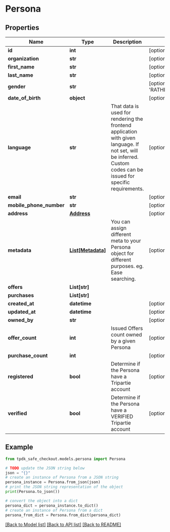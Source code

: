 # Persona



## Properties

Name | Type | Description | Notes
------------ | ------------- | ------------- | -------------
**id** | **int** |  | [optional] [readonly] 
**organization** | **str** |  | [optional] 
**first_name** | **str** |  | [optional] 
**last_name** | **str** |  | [optional] 
**gender** | **str** |  | [optional] [default to 'RATHER_NOT_SAY']
**date_of_birth** | **object** |  | [optional] 
**language** | **str** | That data is used for rendering the frontend application with given language. If not set, will be inferred. Custom codes can be issued for specific requirements. | [optional] 
**email** | **str** |  | [optional] 
**mobile_phone_number** | **str** |  | [optional] 
**address** | [**Address**](Address.md) |  | [optional] 
**metadata** | [**List[Metadata]**](Metadata.md) | You can assign different meta to your Persona object for different purposes. eg. Ease searching. | [optional] 
**offers** | **List[str]** |  | 
**purchases** | **List[str]** |  | 
**created_at** | **datetime** |  | [optional] [readonly] 
**updated_at** | **datetime** |  | [optional] [readonly] 
**owned_by** | **str** |  | [optional] 
**offer_count** | **int** | Issued Offers count owned by a given Persona | [optional] [readonly] 
**purchase_count** | **int** |  | [optional] [readonly] 
**registered** | **bool** | Determine if the Persona have a Tripartie account | [optional] [readonly] 
**verified** | **bool** | Determine if the Persona have a VERIFIED Tripartie account | [optional] [readonly] 

## Example

```python
from tpdk_safe_checkout.models.persona import Persona

# TODO update the JSON string below
json = "{}"
# create an instance of Persona from a JSON string
persona_instance = Persona.from_json(json)
# print the JSON string representation of the object
print(Persona.to_json())

# convert the object into a dict
persona_dict = persona_instance.to_dict()
# create an instance of Persona from a dict
persona_from_dict = Persona.from_dict(persona_dict)
```
[[Back to Model list]](../README.md#documentation-for-models) [[Back to API list]](../README.md#documentation-for-api-endpoints) [[Back to README]](../README.md)


